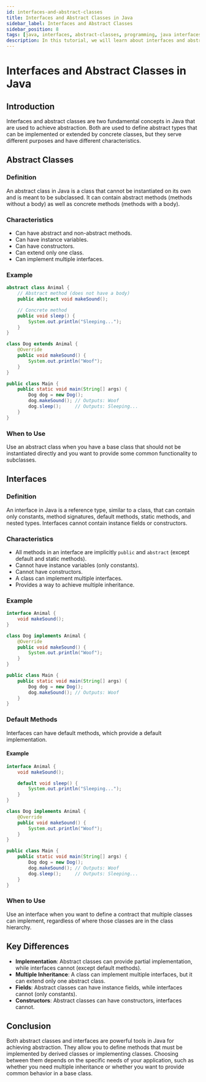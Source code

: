 ```yaml
---
id: interfaces-and-abstract-classes
title: Interfaces and Abstract Classes in Java
sidebar_label: Interfaces and Abstract Classes
sidebar_position: 8
tags: [java, interfaces, abstract-classes, programming, java interfaces, java abstract classes]
description: In this tutorial, we will learn about interfaces and abstract classes in Java. We will learn about what interfaces and abstract classes are, how they are used, and the differences between them.
---
```


# Interfaces and Abstract Classes in Java

## Introduction

Interfaces and abstract classes are two fundamental concepts in Java that are used to achieve abstraction. Both are used to define abstract types that can be implemented or extended by concrete classes, but they serve different purposes and have different characteristics.

## Abstract Classes

### Definition

An abstract class in Java is a class that cannot be instantiated on its own and is meant to be subclassed. It can contain abstract methods (methods without a body) as well as concrete methods (methods with a body).

### Characteristics

- Can have abstract and non-abstract methods.
- Can have instance variables.
- Can have constructors.
- Can extend only one class.
- Can implement multiple interfaces.

### Example

```java
abstract class Animal {
    // Abstract method (does not have a body)
    public abstract void makeSound();

    // Concrete method
    public void sleep() {
        System.out.println("Sleeping...");
    }
}

class Dog extends Animal {
    @Override
    public void makeSound() {
        System.out.println("Woof");
    }
}

public class Main {
    public static void main(String[] args) {
        Dog dog = new Dog();
        dog.makeSound(); // Outputs: Woof
        dog.sleep();     // Outputs: Sleeping...
    }
}
```

### When to Use

Use an abstract class when you have a base class that should not be instantiated directly and you want to provide some common functionality to subclasses.

## Interfaces

### Definition

An interface in Java is a reference type, similar to a class, that can contain only constants, method signatures, default methods, static methods, and nested types. Interfaces cannot contain instance fields or constructors.

### Characteristics

- All methods in an interface are implicitly `public` and `abstract` (except default and static methods).
- Cannot have instance variables (only constants).
- Cannot have constructors.
- A class can implement multiple interfaces.
- Provides a way to achieve multiple inheritance.

### Example

```java
interface Animal {
    void makeSound();
}

class Dog implements Animal {
    @Override
    public void makeSound() {
        System.out.println("Woof");
    }
}

public class Main {
    public static void main(String[] args) {
        Dog dog = new Dog();
        dog.makeSound(); // Outputs: Woof
    }
}
```

### Default Methods

Interfaces can have default methods, which provide a default implementation.

#### Example

```java
interface Animal {
    void makeSound();

    default void sleep() {
        System.out.println("Sleeping...");
    }
}

class Dog implements Animal {
    @Override
    public void makeSound() {
        System.out.println("Woof");
    }
}

public class Main {
    public static void main(String[] args) {
        Dog dog = new Dog();
        dog.makeSound(); // Outputs: Woof
        dog.sleep();     // Outputs: Sleeping...
    }
}
```

### When to Use

Use an interface when you want to define a contract that multiple classes can implement, regardless of where those classes are in the class hierarchy.

## Key Differences

- **Implementation**: Abstract classes can provide partial implementation, while interfaces cannot (except default methods).
- **Multiple Inheritance**: A class can implement multiple interfaces, but it can extend only one abstract class.
- **Fields**: Abstract classes can have instance fields, while interfaces cannot (only constants).
- **Constructors**: Abstract classes can have constructors, interfaces cannot.

## Conclusion

Both abstract classes and interfaces are powerful tools in Java for achieving abstraction. They allow you to define methods that must be implemented by derived classes or implementing classes. Choosing between them depends on the specific needs of your application, such as whether you need multiple inheritance or whether you want to provide common behavior in a base class.
